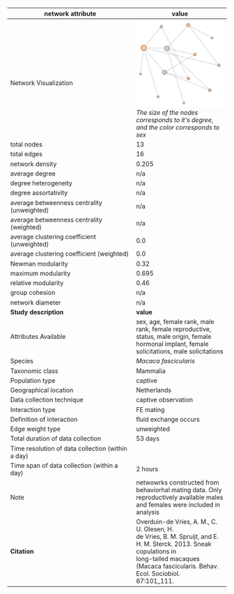 network attribute|value
---|---
<img width=2500> Network Visualization | ![NetworkImage](/Networks/Visualizations/macaque_overduindevries_sexual_network.png) *The size of the nodes corresponds to it's degree, and the color corresponds to sex*
total nodes|13
total edges|16
network density|0.205
average degree|n/a
degree heterogeneity|n/a
degree assortativity|n/a
average betweenness centrality (unweighted)|n/a
average betweenness centrality (weighted)|n/a
average clustering coefficient (unweighted)|0.0
average clustering coefficient (weighted)|0.0
Newman modularity|0.32
maximum modularity|0.695
relative modularity|0.46
group cohesion|n/a
network diameter|n/a
**Study description**|**value**
Attributes Available|sex, age, female rank, male rank, female reproductive,  status, male origin, female hormonal implant, female solicitations, male solicitations
Species|*Macaca fascicularis*
Taxonomic class|Mammalia
Population type|captive
Geographical location|Netherlands
Data collection technique|captive observation
Interaction type|FE mating
Definition of interaction|fluid exchange occurs
Edge weight type|unweighted
Total duration of data collection|53 days
Time resolution of data collection (within a day)|
Time span of data collection (within a day)|2 hours
Note|netwowrks constructed from behaviorhal mating data. Only reproductively available males and females were included in analysis
**Citation** | Overduin-de Vries, A. M., C. U. Olesen, H. <br> de Vries, B. M. Spruijt, and E. <br> H. M. Sterck. 2013. Sneak copulations in <br> long-tailed macaques (Macaca fascicularis. Behav. Ecol. Sociobiol. <br> 67:101_111.
